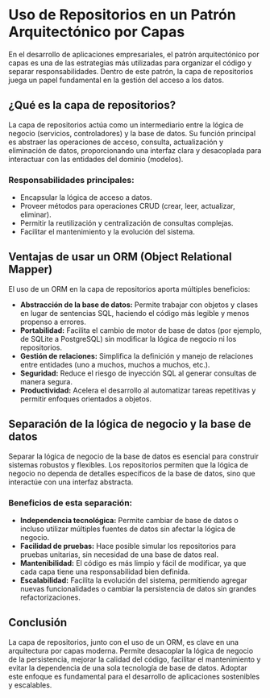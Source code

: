 # Uso de Repositorios en un Patrón Arquitectónico por Capas

En el desarrollo de aplicaciones empresariales, el patrón arquitectónico por capas es una de las estrategias más utilizadas para organizar el código y separar responsabilidades. Dentro de este patrón, la capa de repositorios juega un papel fundamental en la gestión del acceso a los datos.

## ¿Qué es la capa de repositorios?
La capa de repositorios actúa como un intermediario entre la lógica de negocio (servicios, controladores) y la base de datos. Su función principal es abstraer las operaciones de acceso, consulta, actualización y eliminación de datos, proporcionando una interfaz clara y desacoplada para interactuar con las entidades del dominio (modelos).

### Responsabilidades principales:
- Encapsular la lógica de acceso a datos.
- Proveer métodos para operaciones CRUD (crear, leer, actualizar, eliminar).
- Permitir la reutilización y centralización de consultas complejas.
- Facilitar el mantenimiento y la evolución del sistema.

## Ventajas de usar un ORM (Object Relational Mapper)
El uso de un ORM en la capa de repositorios aporta múltiples beneficios:

- **Abstracción de la base de datos:** Permite trabajar con objetos y clases en lugar de sentencias SQL, haciendo el código más legible y menos propenso a errores.
- **Portabilidad:** Facilita el cambio de motor de base de datos (por ejemplo, de SQLite a PostgreSQL) sin modificar la lógica de negocio ni los repositorios.
- **Gestión de relaciones:** Simplifica la definición y manejo de relaciones entre entidades (uno a muchos, muchos a muchos, etc.).
- **Seguridad:** Reduce el riesgo de inyección SQL al generar consultas de manera segura.
- **Productividad:** Acelera el desarrollo al automatizar tareas repetitivas y permitir enfoques orientados a objetos.

## Separación de la lógica de negocio y la base de datos
Separar la lógica de negocio de la base de datos es esencial para construir sistemas robustos y flexibles. Los repositorios permiten que la lógica de negocio no dependa de detalles específicos de la base de datos, sino que interactúe con una interfaz abstracta.

### Beneficios de esta separación:
- **Independencia tecnológica:** Permite cambiar de base de datos o incluso utilizar múltiples fuentes de datos sin afectar la lógica de negocio.
- **Facilidad de pruebas:** Hace posible simular los repositorios para pruebas unitarias, sin necesidad de una base de datos real.
- **Mantenibilidad:** El código es más limpio y fácil de modificar, ya que cada capa tiene una responsabilidad bien definida.
- **Escalabilidad:** Facilita la evolución del sistema, permitiendo agregar nuevas funcionalidades o cambiar la persistencia de datos sin grandes refactorizaciones.

## Conclusión
La capa de repositorios, junto con el uso de un ORM, es clave en una arquitectura por capas moderna. Permite desacoplar la lógica de negocio de la persistencia, mejorar la calidad del código, facilitar el mantenimiento y evitar la dependencia de una sola tecnología de base de datos. Adoptar este enfoque es fundamental para el desarrollo de aplicaciones sostenibles y escalables.
